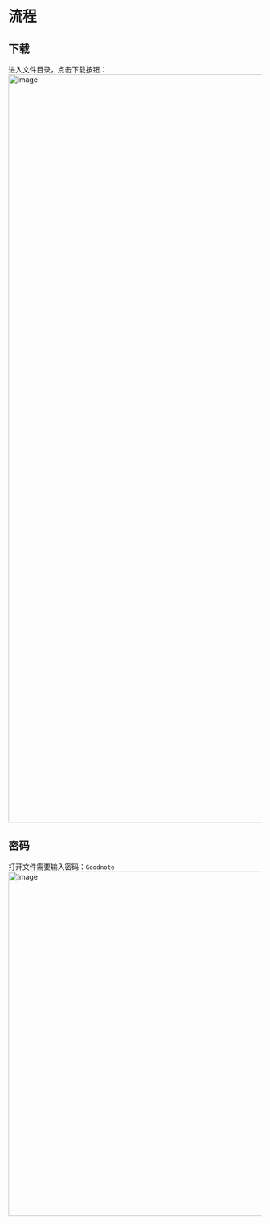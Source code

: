 # 流程

## 下载
进入文件目录，点击下载按钮：
<img width="1488" alt="image" src="https://github.com/user-attachments/assets/92786dfd-214e-4ed9-b0c7-38c79b0999f6" />


## 密码
打开文件需要输入密码：`Goodnote`
<img width="685" alt="image" src="https://github.com/user-attachments/assets/d31a3d41-0be2-44b2-8aa1-ae0443f7f808" />
